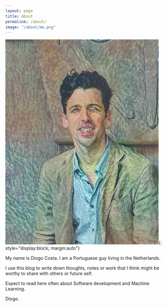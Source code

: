 ```yaml
---
layout: page
title: About
permalink: /about/
image: "/about/me.png"
---
```


![Diogo Costa](/assets/about/me.png){: style="display:block; margin:auto"}

My name is Diogo Costa. I am a Portuguese guy living in the Netherlands.

I use this blog to write down thoughts, notes or work that I think might be worthy to share with others or future self.

Expect to read here often about Software development and Machine Learning.

Diogo.